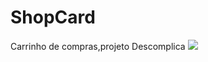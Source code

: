 # ShopCard
Carrinho de compras,projeto Descomplica 
<span>
<img src="
![Productos](https://github.com/leninhapires/ShopCard/assets/109418930/bc4ea21d-cf53-4c90-a681-3e78a1337f9d)">
</span>
